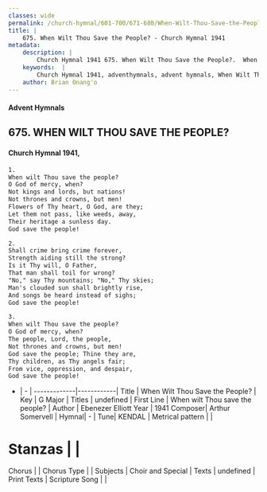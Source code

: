 ```yaml
---
classes: wide
permalink: /church-hymnal/601-700/671-680/When-Wilt-Thou-Save-the-People/
title: |
    675. When Wilt Thou Save the People? - Church Hymnal 1941
metadata:
    description: |
        Church Hymnal 1941 675. When Wilt Thou Save the People?.  When wilt Thou save the people?  O God of mercy, when?  Not kings and lords, but nations!  Not thrones and crowns, but men!  Flowers of Thy heart, O God, are they;  Let them not pass, like weeds, away,  Their heritage a sunless day.  God save the people! 
    keywords:  |
        Church Hymnal 1941, adventhymnals, advent hymnals, When Wilt Thou Save the People?, When wilt Thou save the people?. 
    author: Brian Onang'o
---
```


#### Advent Hymnals
## 675. WHEN WILT THOU SAVE THE PEOPLE?
####  Church Hymnal 1941,

```txt
1.
When wilt Thou save the people? 
O God of mercy, when? 
Not kings and lords, but nations! 
Not thrones and crowns, but men! 
Flowers of Thy heart, O God, are they; 
Let them not pass, like weeds, away, 
Their heritage a sunless day. 
God save the people! 

2.
Shall crime bring crime forever, 
Strength aiding still the strong? 
Is it Thy will, O Father, 
That man shall toil for wrong? 
"No," say Thy mountains; "No," Thy skies; 
Man's clouded sun shall brightly rise, 
And songs be heard instead of sighs; 
God save the people! 

3.
When wilt Thou save the people? 
O God of mercy, when? 
The people, Lord, the people, 
Not thrones and crowns, but men! 
God save the people; Thine they are, 
Thy children, as Thy angels fair; 
From vice, oppression, and despair, 
God save the people!

```

- |   -  |
-------------|------------|
Title | When Wilt Thou Save the People? |
Key | G Major |
Titles | undefined |
First Line | When wilt Thou save the people? |
Author | Ebenezer Elliott
Year | 1941
Composer| Arthur Somervell |
Hymnal|  - |
Tune| KENDAL |
Metrical pattern | |
# Stanzas |  |
Chorus |  |
Chorus Type |  |
Subjects | Choir and Special |
Texts | undefined |
Print Texts | 
Scripture Song |  |
    
